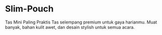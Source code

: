 # Slim-Pouch
Tas Mini Paling Praktis Tas selempang premium untuk gaya harianmu. Muat banyak, bahan kulit awet, dan desain stylish untuk semua acara.
